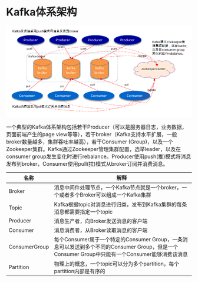 # Kafka体系架构
![](images/kafka-1.png)

一个典型的Kafka体系架构包括若干Producer（可以是服务器日志，业务数据，页面前端产生的page view等等），若干broker（Kafka支持水平扩展，一般broker数量越多，集群吞吐率越高），若干Consumer (Group)，以及一个Zookeeper集群。Kafka通过Zookeeper管理集群配置，选举leader，以及在consumer group发生变化时进行rebalance。Producer使用push(推)模式将消息发布到broker，Consumer使用pull(拉)模式从broker订阅并消费消息。

名称|解释
---|---
Broker|消息中间件处理节点，一个Kafka节点就是一个broker，一个或者多个Broker可以组成一个Kafka集群
Topic|Kafka根据topic对消息进行归类，发布到Kafka集群的每条消息都需要指定一个topic
Producer|消息生产者，向Broker发送消息的客户端
Consumer|消息消费者，从Broker读取消息的客户端
ConsumerGroup|每个Consumer属于一个特定的Consumer Group，一条消息可以发送到多个不同的Consumer Group，但是一个Consumer Group中只能有一个Consumer能够消费该消息
Partition|物理上的概念，一个topic可以分为多个partition，每个partition内部是有序的
